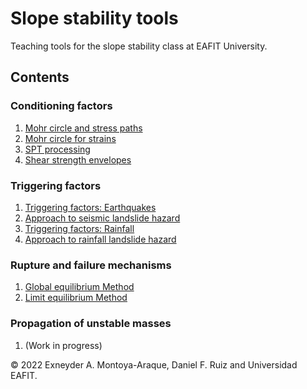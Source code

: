 # Slope stability tools

Teaching tools for the slope stability class at EAFIT University.

## Contents

### Conditioning factors
1. [Mohr circle and stress paths](./notebooks/01_cond_factors/mohr_circles_and_stress_paths.ipynb)
1. [Mohr circle for strains](./notebooks/01_cond_factors/mohr_circles_for_strains.ipynb)
1. [SPT processing](./notebooks/01_cond_factors/spt_processing.ipynb)
1. [Shear strength envelopes](./notebooks/01_cond_factors/strength_envelopes.ipynb)

### Triggering factors
1. [Triggering factors: Earthquakes](./notebooks/02_trigg_factors/infinite_slope_earthquake.ipynb)
1. [Approach to seismic landslide hazard](./notebooks/02_trigg_factors/infinite_slope_earthquake_spatial.ipynb)
1. [Triggering factors: Rainfall](./notebooks/02_trigg_factors/infinite_slope_rainfall.ipynb)
1. [Approach to rainfall landslide hazard](./notebooks/02_trigg_factors/infinite_slope_rainfall_spatial.ipynb)

### Rupture and failure mechanisms
1. [Global equilibrium Method](./notebooks/03_rupture/global_equilibrium_method.ipynb)
1. [Limit equilibrium Method](./notebooks/03_rupture/limit_equilibrium_method.ipynb)

### Propagation of unstable masses
1. (Work in progress)

© 2022 Exneyder A. Montoya-Araque, Daniel F. Ruiz and Universidad EAFIT.
